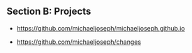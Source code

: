 ## Section B: Projects

* https://github.com/michaeljoseph/michaeljoseph.github.io

* https://github.com/michaeljoseph/changes
